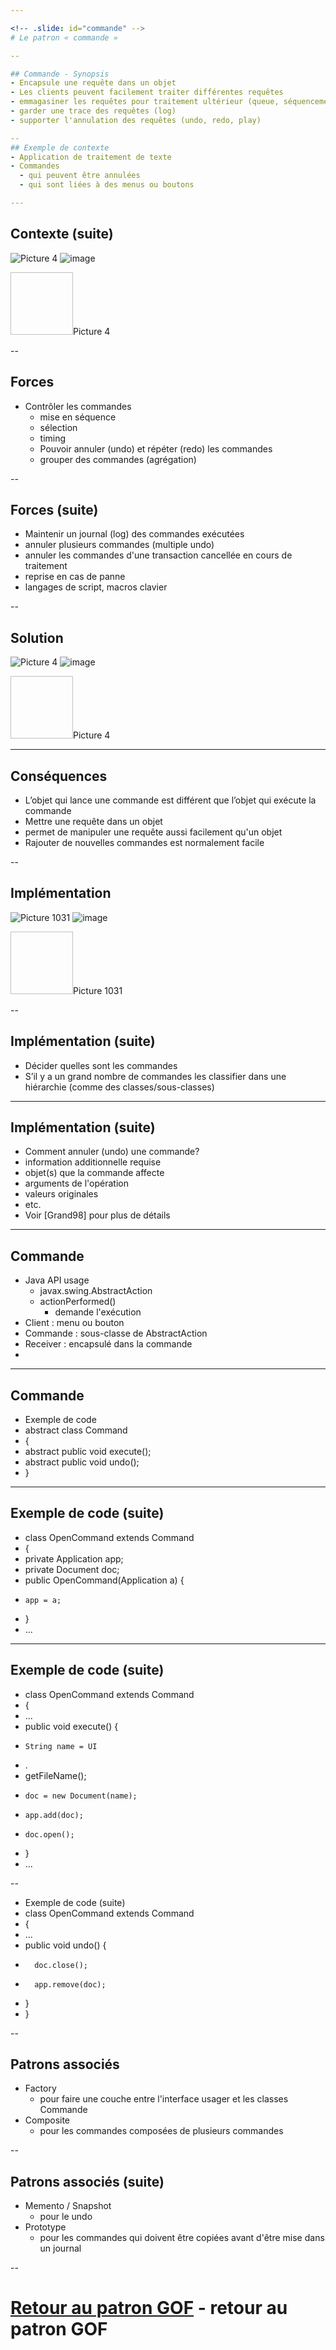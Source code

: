 ```yaml
---

<!-- .slide: id="commande" -->
# Le patron « commande »

--

## Commande - Synopsis
- Encapsule une requête dans un objet
- Les clients peuvent facilement traiter différentes requêtes
- emmagasiner les requêtes pour traitement ultérieur (queue, séquencement)
- garder une trace des requêtes (log)
- supporter l'annulation des requêtes (undo, redo, play)

--
## Exemple de contexte
- Application de traitement de texte
- Commandes
  - qui peuvent être annulées
  - qui sont liées à des menus ou boutons

---
```


## Contexte (suite)

![Picture 4]()
![image](/assets/LOG210-08-04-patron-commande.pptx/image1.png)

<img width='100' height='100' data-src=''>Picture 4</img>

--

## Forces
- Contrôler les commandes
  - mise en séquence
  - sélection
  - timing
  - Pouvoir annuler (undo) et répéter (redo) les commandes
  - grouper des commandes (agrégation)

--

## Forces (suite)
- Maintenir un journal (log) des commandes exécutées
- annuler plusieurs commandes (multiple undo)
- annuler les commandes d'une transaction cancellée en cours de traitement
- reprise en cas de panne
- langages de script, macros clavier

--

## Solution

![Picture 4]()
![image](/assets/LOG210-08-04-patron-commande.pptx/image2.png)

<img width='100' height='100' data-src=''>Picture 4</img>

---

## Conséquences
- L’objet qui lance une commande est différent que l’objet qui exécute la commande
- Mettre une requête dans un objet
- permet de manipuler une requête aussi facilement qu'un objet
- Rajouter de nouvelles commandes est normalement facile

--

## Implémentation
![Picture 1031]()
![image](/assets/LOG210-08-04-patron-commande.pptx/image3.wmf)

<img width='100' height='100' data-src=''>Picture 1031</img>

--
## Implémentation (suite)
- Décider quelles sont les commandes
- S’il y a un grand nombre de commandes les classifier dans une hiérarchie (comme des classes/sous-classes)

---
## Implémentation (suite)
- Comment annuler (undo) une commande?
- information additionnelle requise
- objet(s) que la commande affecte
- arguments de l'opération
- valeurs originales
- etc.
- Voir [Grand98] pour plus de détails

---
## Commande
- Java API usage
  - javax.swing.AbstractAction
  - actionPerformed()
    - demande l'exécution
- Client : menu ou bouton
- Commande : sous-classe de AbstractAction
- Receiver : encapsulé dans la commande
- 
---

## Commande
- Exemple de code
- abstract class Command
- {
-   abstract public void execute();
-   abstract public void undo();
- }

---

## Exemple de code (suite)
- class OpenCommand extends Command
- {
-   private Application app;
-   private Document doc;
-   public OpenCommand(Application a) {
-     app = a;
-   }
- ...



---

## Exemple de code (suite)
- class OpenCommand extends Command
- {
- ...
-   public void execute() {
-     String name = UI
- .
- getFileName();
-     doc = new Document(name);
-     app.add(doc);
-     doc.open();
-   }
- ...

--

- Exemple de code (suite)
- class OpenCommand extends Command
- {
- ...
-   public void undo() {
-       doc.close();
-       app.remove(doc);
-   }
- }

--

## Patrons associés
  - Factory
    - pour faire une couche entre l'interface usager et les classes Commande
  - Composite
    - pour les commandes composées de plusieurs commandes

--

## Patrons associés (suite)
- Memento / Snapshot
  - pour le undo
- Prototype
  - pour les commandes qui doivent être copiées avant d'être mise dans un journal

--

# **[Retour au patron GOF](#gof)** - retour au patron GOF